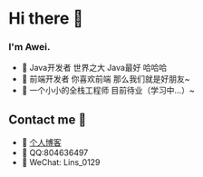 # Hi there 👋
 
### I'm Awei.
- 🌱 Java开发者 世界之大 Java最好 哈哈哈
- 🌱 前端开发者 你喜欢前端 那么我们就是好朋友~
- 🌱 一个小小的全栈工程师 目前待业（学习中...）~

## Contact me 📱

- 🌱 [个人博客](https://www.xhany.cn)
- 🌱 QQ:804636497
- 🌱 WeChat: Lins_0129
